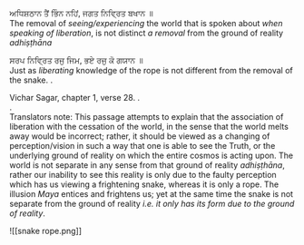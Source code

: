 ਅਧਿਸ਼ਠਾਨ ਤੈਂ ਭਿੰਨ ਨਹਿਂ, ਜਗਤ ਨਿਵ੍ਰਿਤ ਬਖਾਨ ॥  
The removal of *seeing/experiencing* the world that is spoken about *when speaking of liberation*, is not distinct *a removal* from the ground of reality *adhiṣṭhāna*  

ਸਰਪ ਨਿਵ੍ਰਿਤ ਰਜੁ ਜਿਮ, ਭਏ ਰਜੁ ਕੋ ਗਯਾਨ ॥  
Just as *liberating* knowledge of the rope is not different from the removal of the snake. .  

Vichar Sagar, chapter 1, verse 28. .  
.  
Translators note: This passage attempts to explain that the association of liberation with the cessation of the world, in the sense that the world melts away would be incorrect; rather, it should be viewed as a changing of perception/vision in such a way that one is able to see the Truth, or the underlying ground of reality on which the entire cosmos is acting upon. The world is not separate in any sense from that ground of reality *adhiṣṭhāna*, rather our inability to see this reality is only due to the faulty perception which has us viewing a frightening snake, whereas it is only a rope. The illusion *Maya* entices and frightens us; yet at the same time the snake is not separate from the ground of reality *i.e. it only has its form due to the ground of reality*.

![[snake rope.png]]